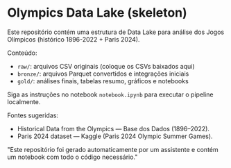 # Olympics Data Lake (skeleton)

Este repositório contém uma estrutura de Data Lake para análise dos Jogos Olímpicos (histórico 1896-2022 + Paris 2024).

Conteúdo:
- `raw/`: arquivos CSV originais (coloque os CSVs baixados aqui)
- `bronze/`: arquivos Parquet convertidos e integrações iniciais
- `gold/`: análises finais, tabelas resumo, gráficos e notebooks

Siga as instruções no notebook `notebook.ipynb` para executar o pipeline localmente.

Fontes sugeridas:
- Historical Data from the Olympics — Base dos Dados (1896–2022).
- Paris 2024 dataset — Kaggle (Paris 2024 Olympic Summer Games).

"Este repositório foi gerado automaticamente por um assistente e contém um notebook com todo o código necessário."